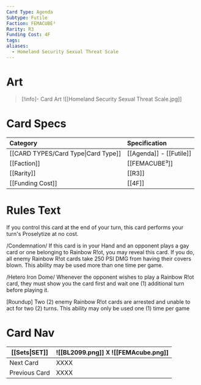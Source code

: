 ```yaml
---
Card Type: Agenda
Subtype: Futile
Faction: FEMACUBE³
Rarity: R3
Funding Cost: 4F
tags: 
aliases:
  - Homeland Security Sexual Threat Scale
---
```

# Art

> [!info]- Card Art
> ![[Homeland Security Sexual Threat Scale.jpg]]

# Card Specs

| Category                            | Specification     |
|:----------------------------------- |:----------------- |
| [[CARD TYPES/Card Type\|Card Type]] | [[Agenda]] - [[Futile]] |
| [[Faction]]                         | [[FEMACUBE³]]              |
| [[Rarity]]                          | [[R3]]              |
| [[Funding Cost]]                    | [[4F]]            |

# Rules Text

If you control this card at the end of your turn, this card performs your turn's Proselytize at no cost.

/Condemnation/
If this card is in your Hand and an opponent plays a gay card or one belonging to Rainbow R!ot, you may reveal this card.
If you do, all enemy Rainbow R!ot cards take 250 PSI DMG from having their covers blown. 
This ability may be used more than one time per game.

/Hetero Iron Dome/ 
Whenever the opponent wishes to play a Rainbow R!ot card, 
they must show you the card first and wait one (1) additional turn before playing it. 

[Roundup] 
Two (2) enemy Rainbow R!ot cards are arrested and unable to act for two (2) turns. 
This ability may only be used one (1) time per game

# Card Nav

| [[Sets\|SET]] |  ![[BL2099.png]] 𐌢 ![[FEMAcube.png]] |
| --- | --- |  
| Next Card | XXXX |  
| Previous Card | XXXX |  

